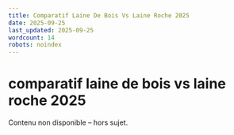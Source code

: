 ```yaml
---
title: Comparatif Laine De Bois Vs Laine Roche 2025
date: 2025-09-25
last_updated: 2025-09-25
wordcount: 14
robots: noindex
---
```


# comparatif laine de bois vs laine roche 2025

Contenu non disponible – hors sujet.